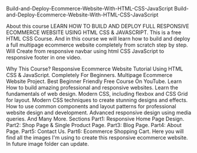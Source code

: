 Build-and-Deploy-Ecommerce-Website-With-HTML-CSS-JavaScript
Build-and-Deploy-Ecommerce-Website-With-HTML-CSS-JavaScript

About this course
LEARN HOW TO BUILD AND DEPLOY FULL RESPONSIVE ECOMMERCE WEBSITE USING HTML CSS & JAVASCRIPT. This is a free HTML CSS Course. And in this course we will learn how to build and deploy a full multipage ecommerce website completely from scratch step by step. Will Create from responsive navbar using html CSS JavaScript to responsive footer in one video.

Why This Course?
Responsive Ecommerce Website Tutorial Using HTML CSS & JavaScript.
Completely For Beginners.
Multipage Ecommerce Website Project.
Best Beginner Friendly Free Course On YouTube.
Learn How to build amazing professional and responsive websites.
Learn the fundamentals of web design.
Modern CSS, including flexbox and CSS Grid for layout.
Modern CSS techniques to create stunning designs and effects.
How to use common components and layout patterns for professional website design and development.
Advanced responsive design using media queries.
And Many More.
Sections
Part1: Responsive Home Page Design.
Part2: Shop Page & Single Product Page.
Part3: Blog Page.
Part4: About Page.
Part5: Contact Us.
Part6: Ecommerce Shopping Cart.
Here you will find all the images I'm using to create this responsive ecommerce website. In future image folder can update.